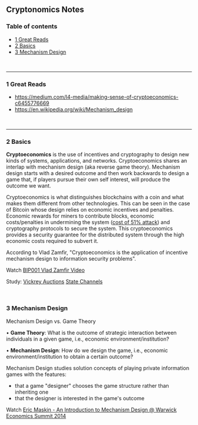 ## Cryptonomics Notes

### Table of contents

* [1 Great Reads](#1-great-reads)
* [2 Basics](#2-basics)
* [3 Mechanism Design](#3-mechanism-design)


<br />

<hr />

### 1 Great Reads

* https://medium.com/l4-media/making-sense-of-cryptoeconomics-c6455776669
* https://en.wikipedia.org/wiki/Mechanism_design


<br />

<hr />

### 2 Basics

**Cryptoeconomics** is the use of incentives and cryptography to design new kinds of systems, applications, and networks. Cryptoeconomics shares an interlap with mechanism design (aka reverse game theory). Mechanism design starts with a desired outcome and then work backwards to design a game that, if players pursue their own self interest, will produce the outcome we want.

Cryptoeconomics is what distinguishes blockchains with a coin and what makes them different from other technologies. This can be seen in the case of Bitcoin whose design relies on economic incentives and penalties. Economic rewards for miners to contribute blocks, economic costs/penalties in undermining the system ([cost of 51% attack](https://gobitcoin.io/tools/cost-51-attack/ "hardware and mining costs")) and cryptography protocols to secure the system. This cryptoeconomics provides a security guarantee for the distributed system through the high economic costs required to subvert it.

According to Vlad Zamfir, "Cryptoeconomics is the application of incentive mechanism design to information security problems".

Watch [BIP001 Vlad Zamfir Video](https://www.youtube.com/watch?v=u6VSPD5TrP4&feature=youtu.be&t=6m11s "What's cryptoeconomics")

Study: 
[Vickrey Auctions](https://en.wikipedia.org/wiki/Vickrey_auction#Proof_of_dominance_of_truthful_bidding "Vickrey Auctions")
[State Channels](http://www.jeffcoleman.ca/state-channels/ "State Channels")


<br />

### 3 Mechanism Design

Mechanism Design vs. Game Theory

• **Game Theory**: What is the outcome of strategic interaction between individuals in a given game, i.e., economic environment/institution?

• **Mechanism Design**: How do we design the game, i.e., economic environment/institution to obtain a certain outcome?

Mechanism Design studies solution concepts of playing private information games with the features:
- that a game "designer" chooses the game structure rather than inheriting one
- that the designer is interested in the game's outcome

Watch [Eric Maskin - An Introduction to Mechanism Design @ Warwick Economics Summit 2014](https://www.youtube.com/watch?v=XSVoeETsEcU "What's mechanism design")


